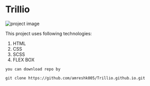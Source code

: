 # Trillio

<img src="https://github.com/amreshk005/Trillio.github.io/blob/master/img/github_image.png" alt="project image">

This project uses following technologies:

1. HTML
2. CSS
3. SCSS
4. FLEX BOX

<a href="https://amreshk005.github.io/Trillio.github.io/"></a>

```
you can download repo by

git clone https://github.com/amreshk005/Trillio.github.io.git

```
